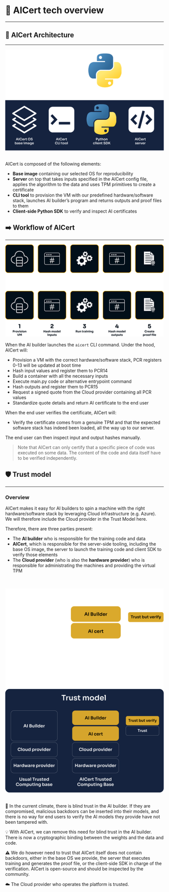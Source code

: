 # 📜 AICert tech overview
________________________________________________________

## 🧰 AICert Architecture
________________________________________________________

![toolkit-dark](../../assets/toolkit-dark.png#only-dark)
![toolkit-light](../../assets/toolkit.png#only-light)
</br></br>

AICert is composed of the following elements:

+ **Base image** containing our selected OS for reproducibility
+ **Server** on top that takes inputs specified in the AICert config file, applies the algorithm to the data and uses TPM primitives to create a certificate
+ **CLI tool** to provision the VM with our predefined hardware/software stack, launches AI builder’s program and returns outputs and proof files to them
+ **Client-side Python SDK** to verify and inspect AI certificates

## ➡️ Workflow of AICert
________________________________________________________

![under-the-hood-dark](../../assets/under-the-hood-dark.png#only-dark)
![under-the-hood-light](../../assets/under-the-hood-light.png#only-light)
</br>


When the AI builder launches the `aicert` CLI command. Under the hood, AICert will:

+ Provision a VM with the correct hardware/software stack, PCR registers 0-13 will be updated at boot time
+ Hash input values and register them to PCR14
+ Build a container with all the necessary inputs
+ Execute main.py code or alternative entrypoint command
+ Hash outputs and register them to PCR15
+ Request a signed quote from the Cloud provider containing all PCR values
+ Standardize quote details and return AI certificate to the end user

When the end user verifies the certificate, AICert will:

+ Verify the certificate comes from a genuine TPM and that the expected software stack has indeed been loaded, all the way up to our server.

The end user can then inspect input and output hashes manually.

> Note that AICert can only certify that a specific piece of code was executed on some data. The content of the code and data itself have to be verified independently.

## 🛡️ Trust model
________________________________________________________

### Overview

AICert makes it easy for AI builders to spin a machine with the right hardware/software stack by leveraging Cloud infrastructure (e.g. Azure). We will therefore include the Cloud provider in the Trust Model here. 

Therefore, there are three parties present:

+ The **AI builder** who is responsible for the training code and data
+ **AICert**, which is responsible for the server-side tooling, including the base OS image, the server to launch the training code and client SDK to verify those elements
+ The **Cloud provider** (who is also the **hardware provider**) who is responsible for administrating the machines and providing the virtual TPM

</br></br>
![trust-model-dark](../../assets/trust-model-dark.png#only-dark)
![trust-model-light](../../assets/trust-model.png#only-light)
</br></br>

🚩 In the current climate, there is blind trust in the AI builder. If they are compromised, malicious backdoors can be inserted into their models, and there is no way for end users to verify the AI models they provide have not been tampered with.

💡 With AICert, we can remove this need for blind trust in the AI builder. There is now a cryptographic binding between the weights and the data and code.

⚠️ We do however need to trust that AICert itself does not contain backdoors, either in the base OS we provide, the server that executes training and generates the proof file, or the client-side SDK in charge of the verification. AICert is open-source and should be inspected by the community.

☁️ The Cloud provider who operates the platform is trusted.